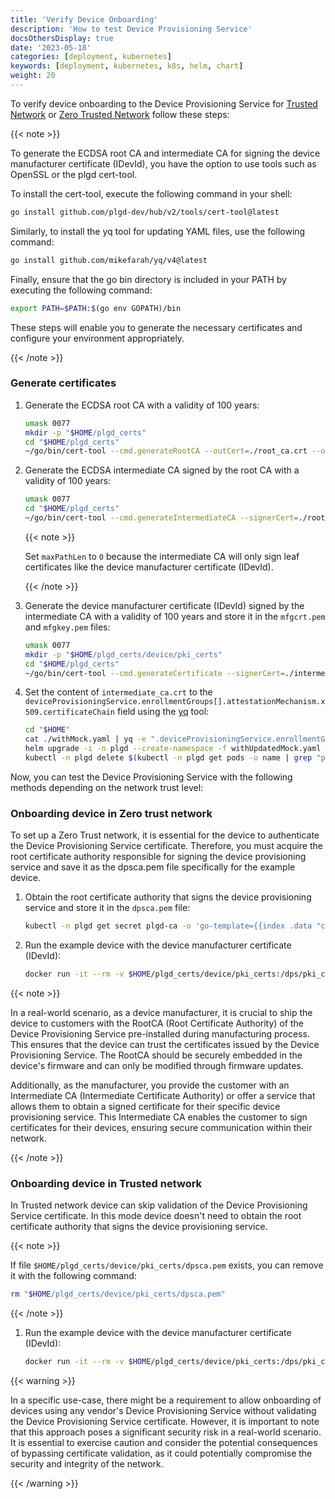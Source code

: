 ```yaml
---
title: 'Verify Device Onboarding'
description: 'How to test Device Provisioning Service'
docsOthersDisplay: true
date: '2023-05-18'
categories: [deployment, kubernetes]
keywords: [deployment, kubernetes, k8s, helm, chart]
weight: 20
---
```


To verify device onboarding to the Device Provisioning Service for [Trusted Network](#onboarding-device-in-trusted-network) or [Zero Trusted Network](#onboarding-device-in-zero-trust-network) follow these steps:

{{< note >}}

To generate the ECDSA root CA and intermediate CA for signing the device manufacturer certificate (IDevId), you have the option to use tools such as OpenSSL or the plgd cert-tool.

To install the cert-tool, execute the following command in your shell:

```sh
go install github.com/plgd-dev/hub/v2/tools/cert-tool@latest
```

Similarly, to install the yq tool for updating YAML files, use the following command:

```sh
go install github.com/mikefarah/yq/v4@latest
```

Finally, ensure that the go bin directory is included in your PATH by executing the following command:

```sh
export PATH=$PATH:$(go env GOPATH)/bin
```

These steps will enable you to generate the necessary certificates and configure your environment appropriately.

{{< /note >}}

### Generate certificates

1. Generate the ECDSA root CA with a validity of 100 years:

   ```sh
   umask 0077
   mkdir -p "$HOME/plgd_certs"
   cd "$HOME/plgd_certs"
   ~/go/bin/cert-tool --cmd.generateRootCA --outCert=./root_ca.crt --outKey=./root_ca.key --cert.subject.cn=RootCA --cert.validFrom=2023-01-01T12:00:00Z --cert.validFor=876000h
   ```

2. Generate the ECDSA intermediate CA signed by the root CA with a validity of 100 years:

   ```sh
   umask 0077
   cd "$HOME/plgd_certs"
   ~/go/bin/cert-tool --cmd.generateIntermediateCA --signerCert=./root_ca.crt --signerKey=./root_ca.key --outCert=./intermediate_ca.crt --outKey=./intermediate_ca.key --cert.basicConstraints.maxPathLen=0 --cert.subject.cn="IntermediateCA" --cert.validFrom=2023-01-01T12:00:00Z --cert.validFor=876000h
   ```

   {{< note >}}

   Set `maxPathLen` to `0` because the intermediate CA will only sign leaf certificates like the device manufacturer certificate (IDevId).

   {{< /note >}}

3. Generate the device manufacturer certificate (IDevId) signed by the intermediate CA with a validity of 100 years and store it in the `mfgcrt.pem` and `mfgkey.pem` files:

   ```sh
   umask 0077
   mkdir -p "$HOME/plgd_certs/device/pki_certs"
   cd "$HOME/plgd_certs"
   ~/go/bin/cert-tool --cmd.generateCertificate --signerCert=./intermediate_ca.crt --signerKey=./intermediate_ca.key --outCert=./device/pki_certs/mfgcrt.pem --outKey=./device/pki_certs/mfgkey.pem --cert.subject.cn="IDevId Device01"
   ```

4. Set the content of `intermediate_ca.crt` to the `deviceProvisioningService.enrollmentGroups[].attestationMechanism.x509.certificateChain` field using the [yq](https://github.com/mikefarah/yq) tool:

   ```sh
   cd "$HOME"
   cat ./withMock.yaml | yq -e ".deviceProvisioningService.enrollmentGroups[0].attestationMechanism.x509.certificateChain=\"$(cat ./plgd_certs/intermediate_ca.crt)\"" > ./withUpdatedMock.yaml
   helm upgrade -i -n plgd --create-namespace -f withUpdatedMock.yaml hub plgd/plgd-hub
   kubectl -n plgd delete $(kubectl -n plgd get pods -o name | grep "plgd-hub")
   ```

Now, you can test the Device Provisioning Service with the following methods depending on the network trust level:

### Onboarding device in Zero trust network

To set up a Zero Trust network, it is essential for the device to authenticate the Device Provisioning Service certificate. Therefore, you must acquire the root certificate authority responsible for signing the device provisioning service and save it as the dpsca.pem file specifically for the example device.

1. Obtain the root certificate authority that signs the device provisioning service and store it in the `dpsca.pem` file:

   ```sh
   kubectl -n plgd get secret plgd-ca -o 'go-template={{index .data "ca.crt"}}' | base64 -d > "$HOME/plgd_certs/device/pki_certs/dpsca.pem"
   ```

2. Run the example device with the device manufacturer certificate (IDevId):

   ```sh
   docker run -it --rm -v $HOME/plgd_certs/device/pki_certs:/dps/pki_certs ghcr.io/iotivity/iotivity-lite/dps-cloud-server-debug:latest test-device "coaps+tcp://example.com:15684"
   ```

{{< note >}}

In a real-world scenario, as a device manufacturer, it is crucial to ship the device to customers with the RootCA (Root Certificate Authority) of the Device Provisioning Service pre-installed during manufacturing process. This ensures that the device can trust the certificates issued by the Device Provisioning Service. The RootCA should be securely embedded in the device's firmware and can only be modified through firmware updates.

Additionally, as the manufacturer, you provide the customer with an Intermediate CA (Intermediate Certificate Authority) or offer a service that allows them to obtain a signed certificate for their specific device provisioning service. This Intermediate CA enables the customer to sign certificates for their devices, ensuring secure communication within their network.

{{< /note >}}

### Onboarding device in Trusted network

In Trusted network device can skip validation of the Device Provisioning Service certificate. In this mode device doesn't need to obtain the root certificate authority that signs the device provisioning service.

{{< note >}}

   If file `$HOME/plgd_certs/device/pki_certs/dpsca.pem` exists, you can remove it with the following command:

   ```sh
   rm "$HOME/plgd_certs/device/pki_certs/dpsca.pem"
   ```

{{< /note >}}

1. Run the example device with the device manufacturer certificate (IDevId):

   ```sh
   docker run -it --rm -v $HOME/plgd_certs/device/pki_certs:/dps/pki_certs ghcr.io/iotivity/iotivity-lite/dps-cloud-server-debug:latest test-device "coaps+tcp://example.com:15684" --no-verify-ca
   ```

{{< warning >}}

In a specific use-case, there might be a requirement to allow onboarding of devices using any vendor's Device Provisioning Service without validating the Device Provisioning Service certificate. However, it is important to note that this approach poses a significant security risk in a real-world scenario. It is essential to exercise caution and consider the potential consequences of bypassing certificate validation, as it could potentially compromise the security and integrity of the network.

{{< /warning >}}
